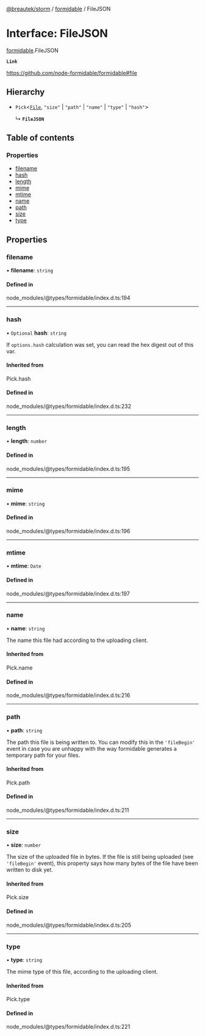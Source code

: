 [@breautek/storm](../README.md) / [formidable](../modules/formidable.md) / FileJSON

# Interface: FileJSON

[formidable](../modules/formidable.md).FileJSON

**`Link`**

https://github.com/node-formidable/formidable#file

## Hierarchy

- `Pick`<[`File`](formidable.File.md), ``"size"`` \| ``"path"`` \| ``"name"`` \| ``"type"`` \| ``"hash"``\>

  ↳ **`FileJSON`**

## Table of contents

### Properties

- [filename](formidable.FileJSON.md#filename)
- [hash](formidable.FileJSON.md#hash)
- [length](formidable.FileJSON.md#length)
- [mime](formidable.FileJSON.md#mime)
- [mtime](formidable.FileJSON.md#mtime)
- [name](formidable.FileJSON.md#name)
- [path](formidable.FileJSON.md#path)
- [size](formidable.FileJSON.md#size)
- [type](formidable.FileJSON.md#type)

## Properties

### filename

• **filename**: `string`

#### Defined in

node_modules/@types/formidable/index.d.ts:194

___

### hash

• `Optional` **hash**: `string`

If `options.hash` calculation was set, you can read the hex digest out of this var.

#### Inherited from

Pick.hash

#### Defined in

node_modules/@types/formidable/index.d.ts:232

___

### length

• **length**: `number`

#### Defined in

node_modules/@types/formidable/index.d.ts:195

___

### mime

• **mime**: `string`

#### Defined in

node_modules/@types/formidable/index.d.ts:196

___

### mtime

• **mtime**: `Date`

#### Defined in

node_modules/@types/formidable/index.d.ts:197

___

### name

• **name**: `string`

The name this file had according to the uploading client.

#### Inherited from

Pick.name

#### Defined in

node_modules/@types/formidable/index.d.ts:216

___

### path

• **path**: `string`

The path this file is being written to. You can modify this in the `'fileBegin'` event in case
you are unhappy with the way formidable generates a temporary path for your files.

#### Inherited from

Pick.path

#### Defined in

node_modules/@types/formidable/index.d.ts:211

___

### size

• **size**: `number`

The size of the uploaded file in bytes. If the file is still being uploaded (see `'fileBegin'`
event), this property says how many bytes of the file have been written to disk yet.

#### Inherited from

Pick.size

#### Defined in

node_modules/@types/formidable/index.d.ts:205

___

### type

• **type**: `string`

The mime type of this file, according to the uploading client.

#### Inherited from

Pick.type

#### Defined in

node_modules/@types/formidable/index.d.ts:221
